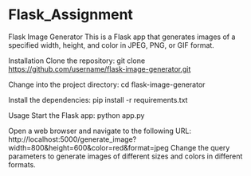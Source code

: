 # Flask_Assignment

Flask Image Generator
This is a Flask app that generates images of a specified width, height, and color in JPEG, PNG, or GIF format.

Installation
Clone the repository:
git clone https://github.com/username/flask-image-generator.git

Change into the project directory:
cd flask-image-generator

Install the dependencies:
pip install -r requirements.txt

Usage
Start the Flask app:
python app.py

Open a web browser and navigate to the following URL:
http://localhost:5000/generate_image?width=800&height=600&color=red&format=jpeg
Change the query parameters to generate images of different sizes and colors in different formats.
